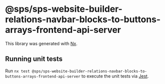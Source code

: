 # @sps/sps-website-builder-relations-navbar-blocks-to-buttons-arrays-frontend-api-server

This library was generated with [Nx](https://nx.dev).

## Running unit tests

Run `nx test @sps/sps-website-builder-relations-navbar-blocks-to-buttons-arrays-frontend-api-server` to execute the unit tests via [Jest](https://jestjs.io).

